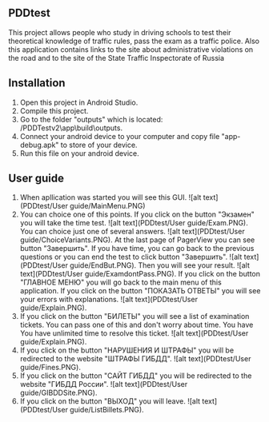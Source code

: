 ## PDDtest
This project allows people who study in driving schools to test their theoretical knowledge of traffic rules, pass the exam as a traffic police. Also this application contains links to the site about administrative violations on the road and to the site of the State Traffic Inspectorate of Russia
## Installation
1. Open this project in Android Studio.
2. Compile this project.
3. Go to the folder "outputs" which is located: <your path to project>/PDDTestv2\app\build\outputs.
4. Connect your android device to your computer and copy file "app-debug.apk" to store of your device.
5. Run this file on your android device.
## User guide
1. When apllication was started you will see this GUI.
![alt text](PDDtest/User guide/MainMenu.PNG)
2. You can choice one of this points. If you click on the button "Экзамен" you will take the time test.
![alt text](PDDtest/User guide/Exam.PNG).
You can choice just one of several answers.
![alt text](PDDtest/User guide/ChoiceVariants.PNG).
At the last page of PagerView you can see button "Завершить". If you have time, you can go back to the previous questions or you can end the test to click button "Завершить".
![alt text](PDDtest/User guide/EndBut.PNG).
Then you will see your result.
![alt text](PDDtest/User guide/ExamdontPass.PNG).
If you click on the button "ГЛАВНОЕ МЕНЮ" you will go back to the main menu of this application.
If you click on the button "ПОКАЗАТЬ ОТВЕТЫ" you will see your errors with explanations.
![alt text](PDDtest/User guide/Explain.PNG).
3. If you click on the button "БИЛЕТЫ" you will see a list of examination tickets. You can pass one of this and don't worry about time. You have 
You have unlimited time to resolve this ticket.
![alt text](PDDtest/User guide/Explain.PNG).
4. If you click on the button "НАРУШЕНИЯ И ШТРАФЫ" you will be redirected to the website "ШТРАФЫ ГИБДД".
![alt text](PDDtest/User guide/Fines.PNG).
5. If you click on the button "САЙТ ГИБДД" you will be redirected to the website "ГИБДД России".
![alt text](PDDtest/User guide/GIBDDSite.PNG).
6. If you click on the button "ВЫХОД" you will leave.
![alt text](PDDtest/User guide/ListBillets.PNG).
